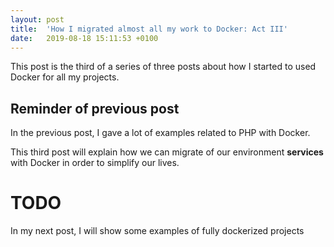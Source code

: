 ```yaml
---
layout: post
title:  'How I migrated almost all my work to Docker: Act III'
date:   2019-08-18 15:11:53 +0100
---
```


This post is the third of a series of three posts about how I started to used Docker for all my projects.

## Reminder of previous post

In the previous post, I gave a lot of examples related to PHP with Docker.

This third post will explain how we can migrate of our environment **services** with Docker in order to simplify our lives.

# TODO

In my next post, I will show some examples of fully dockerized projects
